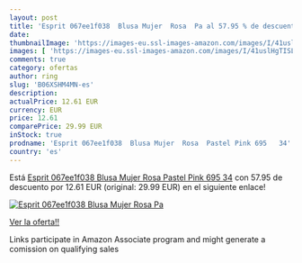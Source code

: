 ```yaml
---
layout: post
title: 'Esprit 067ee1f038  Blusa Mujer  Rosa  Pa al 57.95 % de descuento'
date: 
thumbnailImage: 'https://images-eu.ssl-images-amazon.com/images/I/41uslHgTISL._SL200_.jpg'
images: [ 'https://images-eu.ssl-images-amazon.com/images/I/41uslHgTISL._SL200_.jpg' ]
comments: true
category: ofertas
author: ring
slug: 'B06XSHM4MN-es'
description:
actualPrice: 12.61 EUR
currency: EUR
price: 12.61
comparePrice: 29.99 EUR
inStock: true
prodname: 'Esprit 067ee1f038  Blusa Mujer  Rosa  Pastel Pink 695   34'
country: 'es'
---
```


Está [Esprit 067ee1f038  Blusa Mujer  Rosa  Pastel Pink 695   34](https://www.amazon.es/dp/B06XSHM4MN/?tag=tolees-21) con 57.95 de descuento por 12.61 EUR (original: 29.99 EUR) en el siguiente enlace!

[![Esprit 067ee1f038  Blusa Mujer  Rosa  Pa](https://images-eu.ssl-images-amazon.com/images/I/41uslHgTISL._SL200_.jpg)](https://www.amazon.es/dp/B06XSHM4MN/?tag=tolees-21)

[Ver la oferta!!](https://www.amazon.es/dp/B06XSHM4MN/?tag=tolees-21)

Links participate in Amazon Associate program and might generate a comission on qualifying sales


